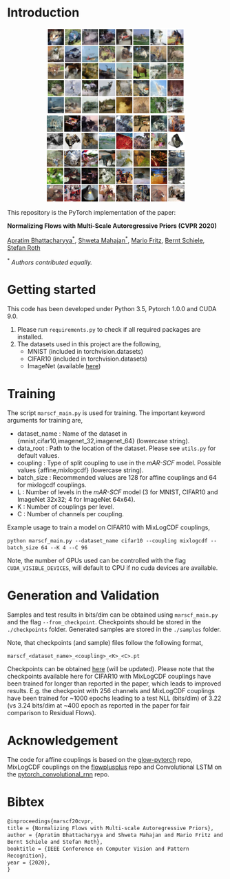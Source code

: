 # Introduction

<p align="center">
  <img width="320" height="200" src="/assets/cifar10_mar_scf.png" hspace="30">
  <img width="320" height="200" src="/assets/imagenet32_mar_scf.png" hspace="30">
</p>

This repository is the PyTorch implementation of the paper:

**Normalizing Flows with Multi-Scale Autoregressive Priors (CVPR 2020)** 

[Apratim Bhattacharyya<sup>\*</sup>](https://www.mpi-inf.mpg.de/departments/computer-vision-and-machine-learning/people/apratim-bhattacharyya/), [Shweta Mahajan<sup>\*</sup>](https://www.visinf.tu-darmstadt.de/team_members/smahajan/smahajan.en.jsp), [Mario Fritz](https://scalable.mpi-inf.mpg.de/), [Bernt Schiele](https://www.mpi-inf.mpg.de/departments/computer-vision-and-machine-learning/people/bernt-schiele/), [Stefan Roth](https://www.visinf.tu-darmstadt.de/team_members/sroth/sroth.en.jsp)

<sup>\*</sup> <em>Authors contributed equally.</em>

# Getting started

This code has been developed under Python 3.5, Pytorch 1.0.0 and CUDA 9.0.


1. Please run `requirements.py` to check if all required packages are installed.
2. The datasets used in this project are the following,
	- MNIST (included in torchvision.datasets)
	- CIFAR10 (included in torchvision.datasets)
	- ImageNet (available [here](http://image-net.org/small/download.php))

# Training

The script `marscf_main.py` is used for training. The important keyword arguments for training are,
- dataset_name : Name of the dataset in {mnist,cifar10,imagenet_32,imagenet_64} (lowercase string).
- data_root : Path to the location of the dataset. Please see `utils.py` for default values.
- coupling : Type of split coupling to use in the  <em>mAR-SCF</em> model. Possible values {affine,mixlogcdf} (lowercase string).
- batch_size : Recommended values are 128 for affine couplings and 64 for mixlogcdf couplings.
- L : Number of levels in the <em>mAR-SCF</em> model (3 for MNIST, CIFAR10 and ImageNet 32x32; 4 for ImageNet 64x64).
- K : Number of couplings per level.
- C : Number of channels per coupling.

Example usage to train a model on CIFAR10 with MixLogCDF couplings,

	python marscf_main.py --dataset_name cifar10 --coupling mixlogcdf --batch_size 64 --K 4 --C 96

Note, the number of GPUs used can be controlled with the flag `CUDA_VISIBLE_DEVICES`, will default to CPU if no cuda devices are available.

# Generation and Validation

Samples and test results in bits/dim can be obtained using `marscf_main.py` and the flag `--from_checkpoint`. Checkpoints should be stored in the `./checkpoints` folder. Generated samples are stored in the `./samples` folder.

Note, that checkpoints (and sample) files follow the following format,

	marscf_<dataset_name>_<coupling>_<K>_<C>.pt	

Checkpoints can be obtained [here](https://drive.google.com/drive/folders/1HAFg6qAv_gbxUGgRN3cLq1sIaKbUeGQ9?usp=sharing) (will be updated). Please note that the checkpoints available here for CIFAR10 with MixLogCDF couplings have been trained for longer than reported in the paper, which leads to improved results. E.g. the checkpoint with 256 channels and MixLogCDF couplings have been trained for ~1000 epochs leading to a test NLL (bits/dim) of 3.22 (vs 3.24 bits/dim at ~400 epoch as reported in the paper for fair comparison to Residual Flows).

# Acknowledgement

The code for affine couplings is based on the [glow-pytorch](https://github.com/chaiyujin/glow-pytorch) repo, MixLogCDF couplings on the [flowplusplus](https://github.com/chrischute/flowplusplus) repo and Convolutional LSTM on the [pytorch_convolutional_rnn](https://github.com/kamo-naoyuki/pytorch_convolutional_rnn) repo.

# Bibtex

	@inproceedings{marscf20cvpr,
	title = {Normalizing Flows with Multi-scale Autoregressive Priors},
	author = {Apratim Bhattacharyya and Shweta Mahajan and Mario Fritz and Bernt Schiele and Stefan Roth},
	booktitle = {IEEE Conference on Computer Vision and Pattern Recognition},
	year = {2020},
	}
